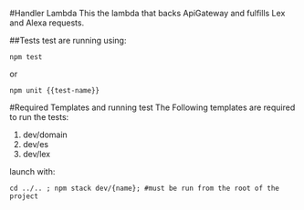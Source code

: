 #Handler Lambda
This the lambda that backs ApiGateway and fulfills Lex and Alexa requests. 

##Tests
test are running using:
```shell
npm test
```
or
```shell
npm unit {{test-name}}
```

#Required Templates and running test
The Following templates are required to run the tests:

1. dev/domain
1. dev/es
1. dev/lex

launch with:
```shell
cd ../.. ; npm stack dev/{name}; #must be run from the root of the project
```
